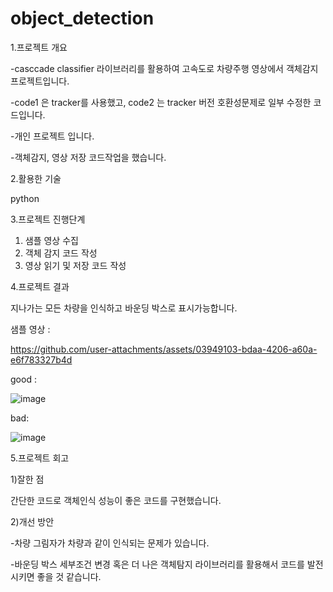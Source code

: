 # object_detection
1.프로젝트 개요

-casccade classifier 라이브러리를 활용하여 고속도로 차량주행 영상에서 객체감지 프로젝트입니다.

-code1 은 tracker를 사용했고, code2 는 tracker 버전 호환성문제로 일부 수정한 코드입니다. 

-개인 프로젝트 입니다.

-객체감지, 영상 저장 코드작업을 했습니다.

2.활용한 기술

python

3.프로젝트 진행단계
1) 샘플 영상 수집
2) 객체 감지 코드 작성
3) 영상 읽기 및 저장 코드 작성

4.프로젝트 결과

지나가는 모든 차량을 인식하고 바운딩 박스로 표시가능합니다.

샘플 영상 : 

https://github.com/user-attachments/assets/03949103-bdaa-4206-a60a-e6f783327b4d

good :

![image](https://github.com/user-attachments/assets/6ebd4e69-fd7d-4e95-9e48-111dfcf5bf1c)

bad:

![image](https://github.com/user-attachments/assets/7efc025e-dd12-4500-a8db-f8bfdd16e520)


5.프로젝트 회고

1)잘한 점

간단한 코드로 객체인식 성능이 좋은 코드를 구현했습니다.

2)개선 방안

-차량 그림자가 차량과 같이 인식되는 문제가 있습니다.

-바운딩 박스 세부조건 변경 혹은 더 나은 객체탐지 라이브러리를 활용해서 코드를 발전시키면 좋을 것 같습니다.
